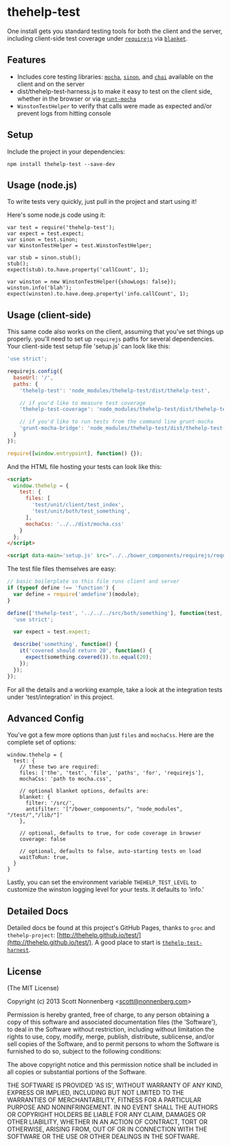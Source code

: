 # thehelp-test

One install gets you standard testing tools for both the client and the server, including client-side test coverage under [`requirejs`](http://requirejs.org/) via [`blanket`](http://blanketjs.org/).

## Features

* Includes core testing libraries: [`mocha`](http://visionmedia.github.io/mocha/), [`sinon`](http://sinonjs.org/), and [`chai`](http://chaijs.com/) available on the client and on the server
* dist/thehelp-test-harness.js to make it easy to test on the client side, whether in the browser or via [`grunt-mocha`](https://github.com/kmiyashiro/grunt-mocha)
* `WinstonTestHelper` to verify that calls were made as expected and/or prevent logs from hitting console

## Setup

Include the project in your dependencies:

```
npm install thehelp-test --save-dev
```

## Usage (node.js)

To write tests very quickly, just pull in the project and start using it!

Here's some node.js code using it:

```
var test = require('thehelp-test');
var expect = test.expect;
var sinon = test.sinon;
var WinstonTestHelper = test.WinstonTestHelper;

var stub = sinon.stub();
stub();
expect(stub).to.have.property('callCount', 1);

var winston = new WinstonTestHelper({showLogs: false});
winston.info('blah');
expect(winston).to.have.deep.property('info.callCount', 1);
```

## Usage (client-side)

This same code also works on the client, assuming that you've set things up properly. you'll need to set up `requirejs` paths for several dependencies. Your client-side test setup file 'setup.js' can look like this:

```javascript
'use strict';

requirejs.config({
  baseUrl: '/',
  paths: {
    'thehelp-test': 'node_modules/thehelp-test/dist/thehelp-test',

    // if you'd like to measure test coverage
    'thehelp-test-coverage': 'node_modules/thehelp-test/dist/thehelp-test-coverage',

    // if you'd like to run tests from the command line grunt-mocha
    'grunt-mocha-bridge': 'node_modules/thehelp-test/dist/thehelp-test-coverage'
  }
});

require([window.entrypoint], function() {});
```

And the HTML file hosting your tests can look like this:

```html
<script>
  window.thehelp = {
    test: {
      files: [
        'test/unit/client/test_index',
        'test/unit/both/test_something',
      ],
      mochaCss: '../../dist/mocha.css'
    }
  };
</script>

<script data-main='setup.js' src="../../bower_components/requirejs/require.js"></script>
```

The test file files themselves are easy:

```javascript
// basic boilerplate so this file runs client and server
if (typeof define !== 'function') {
  var define = require('amdefine')(module);
}

define(['thehelp-test', '../../../src/both/something'], function(test, something) {
  'use strict';

  var expect = test.expect;

  describe('something', function() {
    it('covered should return 20', function() {
      expect(something.covered()).to.equal(20);
    });
  });
});
```

For all the details and a working example, take a look at the integration tests under 'test/integration' in this project.

## Advanced Config

You've got a few more options than just `files` and `mochaCss`. Here are the complete set of options:

```
window.thehelp = {
  test: {
    // these two are required:
    files: ['the', 'test', 'file', 'paths', 'for', 'requirejs'],
    mochaCss: 'path to mocha.css',

    // optional blanket options, defaults are:
    blanket: {
      filter: '/src/',
      antifilter: '["/bower_components/", "node_modules", "/test/","/lib/"]'
    },

    // optional, defaults to true, for code coverage in browser
    coverage: false

    // optional, defaults to false, auto-starting tests on load
    waitToRun: true,
  }
}
```

Lastly, you can set the environment variable `THEHELP_TEST_LEVEL` to customize the winston logging level for your tests. It defaults to 'info.'

## Detailed Docs

Detailed docs be found at this project's GitHub Pages, thanks to `groc` and `thehelp-project`: [http://thehelp.github.io/test/](http://thehelp.github.io/test/). A good place to start is [`thehelp-test-harnest`](http://thehelp.github.io/test/src/client/thehelp-test/harness.html).

## License

(The MIT License)

Copyright (c) 2013 Scott Nonnenberg &lt;scott@nonnenberg.com&gt;

Permission is hereby granted, free of charge, to any person obtaining
a copy of this software and associated documentation files (the
'Software'), to deal in the Software without restriction, including
without limitation the rights to use, copy, modify, merge, publish,
distribute, sublicense, and/or sell copies of the Software, and to
permit persons to whom the Software is furnished to do so, subject to
the following conditions:

The above copyright notice and this permission notice shall be
included in all copies or substantial portions of the Software.

THE SOFTWARE IS PROVIDED 'AS IS', WITHOUT WARRANTY OF ANY KIND,
EXPRESS OR IMPLIED, INCLUDING BUT NOT LIMITED TO THE WARRANTIES OF
MERCHANTABILITY, FITNESS FOR A PARTICULAR PURPOSE AND NONINFRINGEMENT.
IN NO EVENT SHALL THE AUTHORS OR COPYRIGHT HOLDERS BE LIABLE FOR ANY
CLAIM, DAMAGES OR OTHER LIABILITY, WHETHER IN AN ACTION OF CONTRACT,
TORT OR OTHERWISE, ARISING FROM, OUT OF OR IN CONNECTION WITH THE
SOFTWARE OR THE USE OR OTHER DEALINGS IN THE SOFTWARE.
